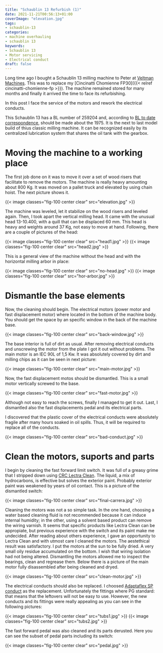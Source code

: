 ```yaml
---
title: "Schaublin 13 Refurbish (1)"
date: 2021-11-21T00:56:13+01:00
coverImage: "elevation.jpg"
tags:
- schaublin-13
categories:
- machine overhauling
- schaublin 13
keywords:
- Schaublin 13
- Motor servicing
- Electrical conduct
draft: false
---
```


Long time ago I bought a Schaublin 13 milling machine to Peter at
[Veltman Machines](http://veltmanmachines.nl). This was to replace my
[Cincinatti
Chomienne FP30]({{< relref cincinatti-chomienne-fp >}}). The
machine remained stored for many months and finally it arrived the
time to face its refurbishing.

In this post I face the service of the motors and rework the
electrical conducts.

<!--more-->

This Schaublin 13 has a BL number of 259204 and, according to [BL to
date
correspondence](http://anglo-swiss-tools.co.uk/general-information-on-historic-schaublin-machines/),
should be made about the 1975. It is the next to last model build of
thius classic milling machine. It can be recognized easily by its
centralized lubrication system that shares the oil tank with the
gearbox.

# Moving the machine to a working place

The first job done on it was to move it over a set of wood risers that
facilitate to remove the motors. The machine is really heavy amounting
about 800 Kg. It was moved on a pallet truck and elevated by using
chain hoist. The next picture shows it.

{{< image classes="fig-100 center clear" src="elevation.jpg" >}}

The machine was leveled, let it stabilize on the wood risers and
leveled again. Then, I took apart the vertical milling head. It came
with the unusual head 13-10.400, with a quill that can be displaced 60
mm. This head is heavy and weights around 37 Kg, not easy to move at
hand. Following, there are a couple of pictures of the head:

{{< image classes="fig-100 center clear" src="head1.jpg" >}}
{{< image classes="fig-100 center clear" src="head2.jpg" >}}

This is a general view of the machine without the head and with the
horizontal milling arbor in place:

{{< image classes="fig-100 center clear" src="no-head.jpg" >}}
{{< image classes="fig-100 center clear" src="hor-arbor.jpg" >}}

# Dismantle the base elements

Now, the cleaning should begin. The electrical motors (power motor and
fast displacement motor) where located in the bottom of the machine
body. You should get the space by an specific window in the back of
the machine base.

{{< image classes="fig-100 center clear" src="back-window.jpg" >}}

The base interior is full of dirt as usual. After removing electrical
conducts and unscrewing the motor from the plate I got it out without
problems. The main motor is an IEC 90L of 1,5 Kw. It was absolutely
covered by dirt and milling chips as it can be seen in next picture:

{{< image classes="fig-100 center clear" src="main-motor.jpg" >}}

Now, the fast displacement motos should be dismantled. This is a small
motor vertically screwed to the base.

{{< image classes="fig-100 center clear" src="fast-motor.jpg" >}}

Although not easy to reach the screws, finally I managed to get it
out. Last, I dismantled also the fast displacements pedal and its
electrical parts.

I discovered that the plastic cover of the electrical conducts were
absolutely fragile after many hours soaked in oil spills. Thus, it
will be required to replace all of the conducts.

{{< image classes="fig-100 center clear" src="bad-conduct.jpg" >}}

# Clean the motors, suports and parts

I begin by cleaning the fast forward limit switch. It was full of a
greasy grime that I stripped down using [CRC Lectra
Clean](https://www.crcindustries.com/products/lectra-clean-174-heavy-duty-electrical-parts-degreaser-19-wt-oz.html). The
liquid, a mix of hydrocarbons, is effective but solves the exterior
paint. Probably exterior paint was weakened by years of oil
contact. This is a picture of the dismantled switch:

{{< image classes="fig-100 center clear" src="final-carrera.jpg" >}}

Cleaning the motors was not a so simple task. In the one hand,
choosing a water based cleaning fluid is not recommended because it
can induce internal humidity; in the other, using a solvent based
product can remove the wiring varnish. It seems that specific products
like Lectra Clean can be appropiate, but previous experience with the
switch and its paint make me undecided. After reading about others
experience, I gave an opportunity to Lectra Clean and with utmost care
I cleaned the motors. The aestethical result was satisfactory. I put
the motors at the sun to be fully dried. A very small oily residue
accumulated on the bottom. I wish that wiring isolation had not being
altered. Dismantling the motors allowed me to inspect the bearings,
clean and regrease them. Below there is a picture of the main motor
fully disassembled after being cleaned and dryed.

{{< image classes="fig-100 center clear" src="clean-motor.jpg" >}}

The electrical conducts should also be replaced. I choosed [Adaptaflex
SP
conduct](https://new.abb.com/low-voltage/products/conduit-fittings/adaptaflex/flexible-metallic-conduit-systems/metallic-conduits/type-sp)
as the replacement. Unfortunately the fittings where PG standard: that
means that the leftovers will not be easy to use. However, the new
conducts and its fittings were really appealing as you can see in the
following pictures:

{{< image classes="fig-100 center clear" src="tubs1.jpg" >}}
{{< image classes="fig-100 center clear" src="tubs2.jpg" >}}

The fast forward pedal was also cleaned and its parts derusted. Here
you can see the subset of pedal parts including its switch:

{{< image classes="fig-100 center clear" src="pedal.jpg" >}}
